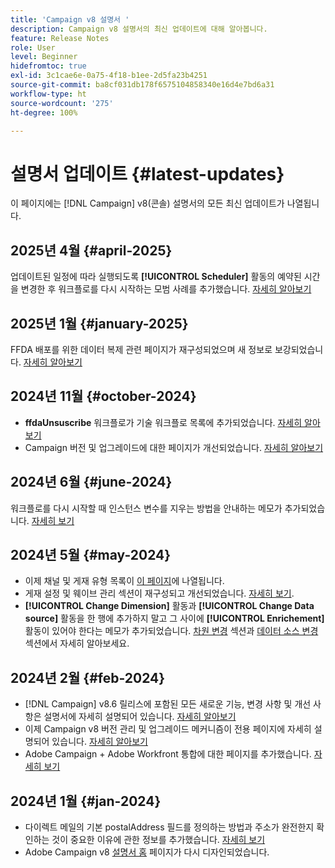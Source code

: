 ```yaml
---
title: 'Campaign v8 설명서 '
description: Campaign v8 설명서의 최신 업데이트에 대해 알아봅니다.
feature: Release Notes
role: User
level: Beginner
hidefromtoc: true
exl-id: 3c1cae6e-0a75-4f18-b1ee-2d5fa23b4251
source-git-commit: ba8cf031db178f6575104858340e16d4e7bd6a31
workflow-type: ht
source-wordcount: '275'
ht-degree: 100%

---
```


# 설명서 업데이트 {#latest-updates}

이 페이지에는 [!DNL Campaign] v8(콘솔) 설명서의 모든 최신 업데이트가 나열됩니다.

## 2025년 4월 {#april-2025}

업데이트된 일정에 따라 실행되도록 **[!UICONTROL Scheduler]** 활동의 예약된 시간을 변경한 후 워크플로를 다시 시작하는 모범 사례를 추가했습니다. [자세히 알아보기](../../automation/workflow/scheduler.md)

## 2025년 1월 {#january-2025}

FFDA 배포를 위한 데이터 복제 관련 페이지가 재구성되었으며 새 정보로 보강되었습니다. [자세히 알아보기](../architecture/replication.md)

## 2024년 11월 {#october-2024}

* **ffdaUnsuscribe** 워크플로가 기술 워크플로 목록에 추가되었습니다. [자세히 알아보기](../../automation/workflow/technical-workflows.md)
* Campaign 버전 및 업그레이드에 대한 페이지가 개선되었습니다. [자세히 알아보기](upgrades.md)

## 2024년 6월 {#june-2024}

워크플로를 다시 시작할 때 인스턴스 변수를 지우는 방법을 안내하는 메모가 추가되었습니다. [자세히 보기](../../automation/workflow/start-a-workflow.md)

## 2024년 5월 {#may-2024}

* 이제 채널 및 게재 유형 목록이 [이 페이지](create-message.md)에 나열됩니다.
* 게재 설정 및 웨이브 관리 섹션이 재구성되고 개선되었습니다. [자세히 보기](../send/configure-and-send.md).
* **[!UICONTROL Change Dimension]** 활동과 **[!UICONTROL Change Data source]** 활동을 한 행에 추가하지 말고 그 사이에 **[!UICONTROL Enrichement]** 활동이 있어야 한다는 메모가 추가되었습니다. [차원 변경](../../automation/workflow/change-dimension.md) 섹션과 [데이터 소스 변경](../../automation/workflow/change-data-source.md) 섹션에서 자세히 알아보세요.

## 2024년 2월 {#feb-2024}

* [!DNL Campaign] v8.6 릴리스에 포함된 모든 새로운 기능, 변경 사항 및 개선 사항은 설명서에 자세히 설명되어 있습니다. [자세히 알아보기](release-notes.md)
* 이제 Campaign v8 버전 관리 및 업그레이드 메커니즘이 전용 페이지에 자세히 설명되어 있습니다. [자세히 알아보기](upgrades.md)
* Adobe Campaign + Adobe Workfront 통합에 대한 페이지를 추가했습니다. [자세히 보기](../connect/ac-workfront.md)

## 2024년 1월 {#jan-2024}

* 다이렉트 메일의 기본 postalAddress 필드를 정의하는 방법과 주소가 완전한지 확인하는 것이 중요한 이유에 관한 정보를 추가했습니다. [자세히 보기](../send/direct-mail.md)
* Adobe Campaign v8 [설명서 홈](../campaign-home.md) 페이지가 다시 디자인되었습니다.
